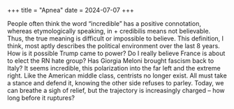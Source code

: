 +++
title = "Apnea"
date = 2024-07-07
+++

People often think the word “incredible” has a positive connotation, whereas etymologically speaking, in + credibilis means not believable. Thus, the true meaning is difficult or impossible to believe. This definition, I think, most aptly describes the political environment over the last 8 years. How is it possible Trump came to power? Do I really believe France is about to elect the RN hate group? Has Giorgia Meloni brought fascism back to Italy? It seems incredible, this polarization into the far left and the extreme right. Like the American middle class, centrists no longer exist. All must take a stance and defend it, knowing the other side refuses to parley. Today, we can breathe a sigh of relief, but the trajectory is increasingly charged – how long before it ruptures?
